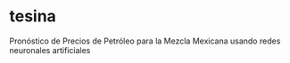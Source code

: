 # tesina
Pronóstico de Precios de Petróleo para la Mezcla Mexicana usando redes neuronales artificiales
